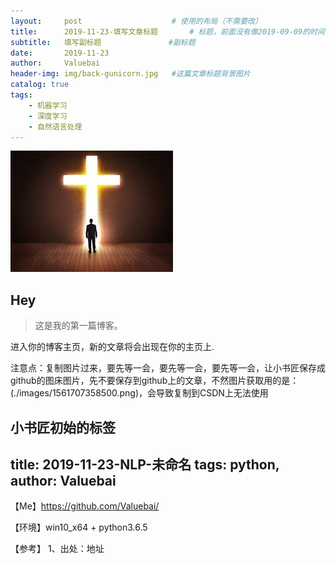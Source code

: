```yaml
---
layout:     post					# 使用的布局（不需要改）
title:      2019-11-23-填写文章标题		# 标题，前面没有像2019-09-09的时间，github是不会显示这篇文章的
subtitle:   填写副标题    			#副标题
date:       2019-11-23
author:     Valuebai
header-img: img/back-gunicorn.jpg 	#这篇文章标题背景图片
catalog: true
tags:
    - 机器学习
    - 深度学习
    - 自然语言处理
---
```


![test](./images/test.jpg)


## Hey
>这是我的第一篇博客。

进入你的博客主页，新的文章将会出现在你的主页上.


注意点：复制图片过来，要先等一会，要先等一会，要先等一会，让小书匠保存成github的图床图片，先不要保存到github上的文章，不然图片获取用的是：(./images/1561707358500.png)，会导致复制到CSDN上无法使用

小书匠初始的标签
---
title: 2019-11-23-NLP-未命名 
tags: python,
author:  Valuebai
---


【Me】https://github.com/Valuebai/

【环境】win10_x64 + python3.6.5

【参考】
1、出处：地址